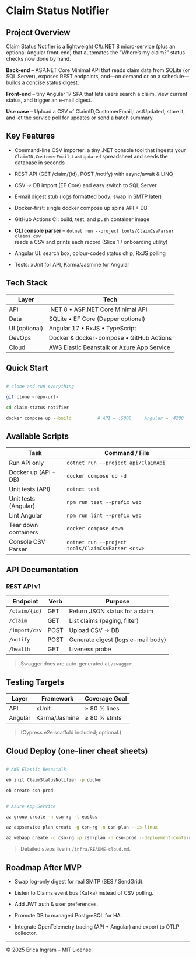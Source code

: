 # Claim Status Notifier



## Project Overview



Claim Status Notifier is a lightweight C#/.NET 8 micro-service (plus an optional Angular front-end) that automates the “Where’s my claim?” status checks now done by hand.



**Back-end** – ASP.NET Core Minimal API that reads claim data from SQLite (or SQL Server), exposes REST endpoints, and—on demand or on a schedule—builds a concise status digest.



**Front-end** – tiny Angular 17 SPA that lets users search a claim, view current status, and trigger an e-mail digest.



**Use case** – Upload a CSV of ClaimID,CustomerEmail,LastUpdated, store it, and let the service poll for updates or send a batch summary.



## Key Features


- Command-line CSV importer: a tiny .NET console tool that ingests your
  `ClaimID,CustomerEmail,LastUpdated` spreadsheet and seeds the database in seconds

- REST API (GET /claim/{id}, POST /notify) with async/await & LINQ  

- CSV → DB import (EF Core) and easy switch to SQL Server  

- E-mail digest stub (logs formatted body; swap in SMTP later)  

- Docker-first: single docker compose up spins API + DB  

- GitHub Actions CI: build, test, and push container image  

- **CLI console parser** – `dotnet run --project tools/ClaimCsvParser claims.csv`  
  reads a CSV and prints each record (Slice 1 / onboarding utility)

- Angular UI: search box, colour-coded status chip, RxJS polling  

- Tests: xUnit for API, Karma/Jasmine for Angular



## Tech Stack



| **Layer**     | **Tech**                                     |
|---------------|-----------------------------------------------|
| API           | .NET 8 • ASP.NET Core Minimal API             |
| Data          | SQLite • EF Core (Dapper optional)            |
| UI (optional) | Angular 17 • RxJS • TypeScript                |
| DevOps        | Docker & docker-compose • GitHub Actions      |
| Cloud         | AWS Elastic Beanstalk or Azure App Service    |



## Quick Start



```bash

# clone and run everything

git clone <repo-url>

cd claim-status-notifier

docker compose up --build          # API → :5000  |  Angular → :4200

```



## Available Scripts



| **Task**              | **Command / File**                                |
|-----------------------|---------------------------------------------------|
| Run API only          | `dotnet run --project api/ClaimApi`               |
| Docker up (API + DB)  | `docker compose up -d`                            |
| Unit tests (API)      | `dotnet test`                                     |
| Unit tests (Angular)  | `npm run test --prefix web`                       |
| Lint Angular          | `npm run lint --prefix web`                       |
| Tear down containers  | `docker compose down`                             |
| Console CSV Parser    | `dotnet run --project tools/ClaimCsvParser <csv>` |



## API Documentation



### REST API v1



| **Endpoint**    | **Verb** | **Purpose**                       |
|-----------------|----------|-----------------------------------|
| `/claim/{id}`   | GET      | Return JSON status for a claim    |
| `/claim`        | GET      | List claims (paging, filter)      |
| `/import/csv`   | POST     | Upload CSV → DB                   |
| `/notify`       | POST     | Generate digest (logs e-mail body)|
| `/health`       | GET      | Liveness probe                    |



> Swagger docs are auto-generated at `/swagger`.



## Testing Targets



| **Layer** | **Framework**     | **Coverage Goal**         |
|----------|-------------------|----------------------------|
| API      | xUnit             | ≥ 80 % lines               |
| Angular  | Karma/Jasmine     | ≥ 80 % stmts               |



> (Cypress e2e scaffold included; optional.)



## Cloud Deploy (one-liner cheat sheets)



```bash

# AWS Elastic Beanstalk

eb init ClaimStatusNotifier -p docker

eb create csn-prod

```



```bash

# Azure App Service

az group create -n csn-rg -l eastus

az appservice plan create -g csn-rg -n csn-plan --is-linux

az webapp create -g csn-rg -p csn-plan -n csn-prod --deployment-container-image-name <your-image>

```



> Detailed steps live in `/infra/README-cloud.md`.



## Roadmap After MVP



- Swap log-only digest for real SMTP (SES / SendGrid).

- Listen to Claims event bus (Kafka) instead of CSV polling.

- Add JWT auth & user preferences.

- Promote DB to managed PostgreSQL for HA.

- Integrate OpenTelemetry tracing (API + Angular) and export to OTLP collector.



---



© 2025 Erica Ingram – MIT License.



